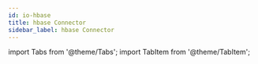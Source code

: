 ```yaml
---
id: io-hbase
title: hbase Connector
sidebar_label: hbase Connector
---
```


import Tabs from '@theme/Tabs';
import TabItem from '@theme/TabItem';

